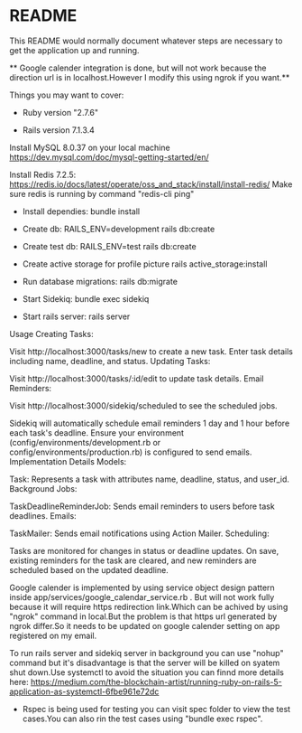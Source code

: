 # README

This README would normally document whatever steps are necessary to get the
application up and running.

** Google calender integration is done, but will not work because the direction url is in localhost.However I modify this using ngrok if you want.**

Things you may want to cover:


* Ruby version "2.7.6"

* Rails version  7.1.3.4


Install MySQL 8.0.37 on your local machine
https://dev.mysql.com/doc/mysql-getting-started/en/


Install Redis 7.2.5:
https://redis.io/docs/latest/operate/oss_and_stack/install/install-redis/
Make sure redis is running by command "redis-cli ping"

* Install dependies: bundle install

* Create db: RAILS_ENV=development rails db:create
* Create test db: RAILS_ENV=test rails db:create

* Create active storage for profile picture 
    rails active_storage:install
* Run database migrations: rails db:migrate

* Start Sidekiq: bundle exec sidekiq

* Start rails server: rails server



Usage
Creating Tasks:

Visit http://localhost:3000/tasks/new to create a new task.
Enter task details including name, deadline, and status.
Updating Tasks:

Visit http://localhost:3000/tasks/:id/edit to update task details.
Email Reminders: 

Visit http://localhost:3000/sidekiq/scheduled to see the scheduled jobs.

Sidekiq will automatically schedule email reminders 1 day and 1 hour before each task's deadline.
Ensure your environment (config/environments/development.rb or config/environments/production.rb) is configured to send emails.
Implementation Details
Models:

Task: Represents a task with attributes name, deadline, status, and user_id.
Background Jobs:

TaskDeadlineReminderJob: Sends email reminders to users before task deadlines.
Emails:

TaskMailer: Sends email notifications using Action Mailer.
Scheduling:

Tasks are monitored for changes in status or deadline updates. On save, existing reminders for the task are cleared, and new reminders are scheduled based on the updated deadline.

Google calender is implemented by using service object design pattern inside app/services/google_calendar_service.rb . But will not work fully because it will require https redirection link.Which can be achived by using "ngrok" command in local.But the problem is that https url generated by ngrok differ.So it needs to be updated on google calender setting on app registered on my email.


To run rails server and sidekiq server in background you can use "nohup" command but it's disadvantage is that the server will be killed on syatem shut down.Use systemctl to avoid the situation you can finnd more details here:
https://medium.com/the-blockchain-artist/running-ruby-on-rails-5-application-as-systemctl-6fbe961e72dc

* Rspec is being used for testing you can visit spec folder to view the test cases.You can also rin the test cases using "bundle exec rspec".
